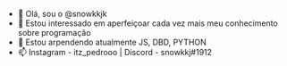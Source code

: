 - 👋 Olá, sou o @snowkkjk
- 👀 Estou interessado em aperfeiçoar cada vez mais meu conhecimento sobre programação
- 🌱 Estou arpendendo atualmente JS, DBD, PYTHON
- 📫 Instagram - itz_pedrooo | Discord - snowkkj#1912

<!---
snowkkjk/snowkkjk is a ✨ special ✨ repository because its `README.md` (this file) appears on your GitHub profile.
You can click the Preview link to take a look at your changes.
--->

